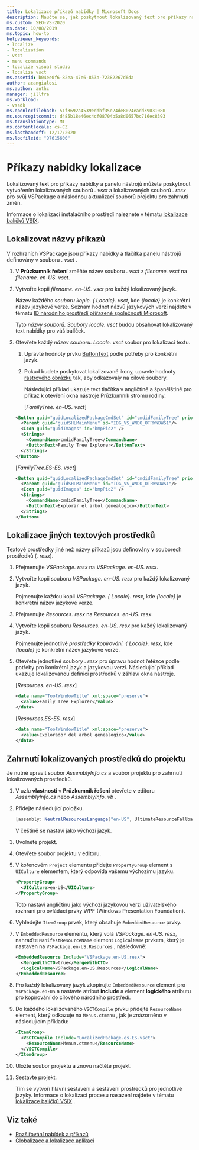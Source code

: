 ```yaml
---
title: Lokalizace příkazů nabídky | Microsoft Docs
description: Naučte se, jak poskytnout lokalizovaný text pro příkazy nabídek a panelů nástrojů vytvořením lokalizovaných souborů. vsct a lokalizovaných souborů. resx pro VSPackage.
ms.custom: SEO-VS-2020
ms.date: 10/08/2019
ms.topic: how-to
helpviewer_keywords:
- localize
- localization
- vsct
- menu commands
- localize visual studio
- localize vsct
ms.assetid: b04ee0f6-82ea-47e6-853a-72382267d6da
author: acangialosi
ms.author: anthc
manager: jillfra
ms.workload:
- vssdk
ms.openlocfilehash: 51f3692a4539eddbf35e24de8024eadd39031080
ms.sourcegitcommit: d485b18e46ec4cf08704b5a8d0657bc716ec8393
ms.translationtype: MT
ms.contentlocale: cs-CZ
ms.lasthandoff: 12/17/2020
ms.locfileid: "97615600"
---
```

# <a name="localize-menu-commands"></a>Příkazy nabídky lokalizace

Lokalizovaný text pro příkazy nabídky a panelu nástrojů můžete poskytnout vytvořením lokalizovaných souborů *. vsct* a lokalizovaných souborů *. resx* pro svůj VSPackage a následnou aktualizací souborů projektu pro zahrnutí změn.

Informace o lokalizaci instalačního prostředí naleznete v tématu [lokalizace balíčků VSIX](../extensibility/localizing-vsix-packages.md).

## <a name="localize-command-names"></a>Lokalizovat názvy příkazů

V rozhraních VSPackage jsou příkazy nabídky a tlačítka panelu nástrojů definovány v souboru *. vsct* .

1. V **Průzkumník řešení** změňte název souboru *. vsct* z *filename. vsct* na *filename. en-US. vsct*.

2. Vytvořte kopii *filename. en-US. vsct* pro každý lokalizovaný jazyk.

    Název každého *souboru kopie. { Locale}. vsct*, kde *{locale}* je konkrétní název jazykové verze. Seznam hodnot názvů jazykových verzí najdete v tématu [ID národního prostředí přiřazené společností Microsoft](/windows/uwp/publish/supported-languages).

    Tyto *názvy souborů. Soubory locale. vsct* budou obsahovat lokalizovaný text nabídky pro váš balíček.

3. Otevřete každý *název souboru. Locale. vsct* soubor pro lokalizaci textu.

   1. Upravte hodnoty prvku [ButtonText](../extensibility/buttontext-element.md) podle potřeby pro konkrétní jazyk.

   2. Pokud budete poskytovat lokalizované ikony, upravte hodnoty [rastrového obrázku](../extensibility/bitmap-element.md) tak, aby odkazovaly na cílové soubory.

      Následující příklad ukazuje text tlačítka v angličtině a španělštině pro příkaz k otevření okna nástroje Průzkumník stromu rodiny.

      [*FamilyTree. en-US. vsct*]

   ```xml
   <Button guid="guidLocalizedPackageCmdSet" id="cmdidFamilyTree" priority="0x0100" type="Button">
     <Parent guid="guidSHLMainMenu" id="IDG_VS_WNDO_OTRWNDWS1"/>
     <Icon guid="guidImages" id="bmpPic2" />
     <Strings>
       <CommandName>cmdidFamilyTree</CommandName>
       <ButtonText>Family Tree Explorer</ButtonText>
     </Strings>
   </Button>
   ```

    [*FamilyTree.ES-ES. vsct*]

   ```xml
   <Button guid="guidLocalizedPackageCmdSet" id="cmdidFamilyTree" priority="0x0100" type="Button">
     <Parent guid="guidSHLMainMenu" id="IDG_VS_WNDO_OTRWNDWS1"/>
     <Icon guid="guidImages" id="bmpPic2" />
     <Strings>
       <CommandName>cmdidFamilyTree</CommandName>
       <ButtonText>Explorar el arbol genealogico</ButtonText>
     </Strings>
   </Button>
   ```

## <a name="localize-other-text-resources"></a>Lokalizace jiných textových prostředků

Textové prostředky jiné než názvy příkazů jsou definovány v souborech prostředků (*. resx*).

1. Přejmenujte *VSPackage. resx* na *VSPackage. en-US. resx*.

2. Vytvořte kopii souboru *VSPackage. en-US. resx* pro každý lokalizovaný jazyk.

     Pojmenujte každou kopii *VSPackage. { Locale}. resx*, kde *{locale}* je konkrétní název jazykové verze.

3. Přejmenujte *Resources. resx* na *Resources. en-US. resx*.

4. Vytvořte kopii souboru *Resources. en-US. resx* pro každý lokalizovaný jazyk.

     Pojmenujte jednotlivé *prostředky kopírování. { Locale}. resx*, kde *{locale}* je konkrétní název jazykové verze.

5. Otevřete jednotlivé soubory *. resx* pro úpravu hodnot řetězce podle potřeby pro konkrétní jazyk a jazykovou verzi. Následující příklad ukazuje lokalizovanou definici prostředků v záhlaví okna nástroje.

     [*Resources. en-US. resx*]

    ```xml
    <data name="ToolWindowTitle" xml:space="preserve">
      <value>Family Tree Explorer</value>
    </data>
    ```

     [*Resources.ES-ES. resx*]

    ```xml
    <data name="ToolWindowTitle" xml:space="preserve">
      <value>Explorador del arbol genealogico</value>
    </data>
    ```

## <a name="incorporate-localized-resources-into-the-project"></a>Zahrnutí lokalizovaných prostředků do projektu

Je nutné upravit soubor *AssemblyInfo.cs* a soubor projektu pro zahrnutí lokalizovaných prostředků.

1. V uzlu **vlastnosti** v **Průzkumník řešení** otevřete v editoru *AssemblyInfo.cs* nebo *AssemblyInfo. vb* .

2. Přidejte následující položku.

    ```csharp
    [assembly: NeutralResourcesLanguage("en-US", UltimateResourceFallbackLocation.Satellite)]
    ```

     V češtině se nastaví jako výchozí jazyk.

3. Uvolněte projekt.

4. Otevřete soubor projektu v editoru.

5. V kořenovém `Project` elementu přidejte `PropertyGroup` element s `UICulture` elementem, který odpovídá vašemu výchozímu jazyku.

    ```xml
    <PropertyGroup>
      <UICulture>en-US</UICulture>
    </PropertyGroup>
    ```

     Toto nastaví angličtinu jako výchozí jazykovou verzi uživatelského rozhraní pro ovládací prvky WPF (Windows Presentation Foundation).

6. Vyhledejte `ItemGroup` prvek, který obsahuje `EmbeddedResource` prvky.

7. V `EmbeddedResource` elementu, který volá *VSPackage. en-US. resx*, nahraďte `ManifestResourceName` element `LogicalName` prvkem, který je nastaven na `VSPackage.en-US.Resources` , následovně:

    ```xml
    <EmbeddedResource Include="VSPackage.en-US.resx">
      <MergeWithCTO>true</MergeWithCTO>
      <LogicalName>VSPackage.en-US.Resources</LogicalName>
    </EmbeddedResource>
    ```

8. Pro každý lokalizovaný jazyk zkopírujte  `EmbeddedResource` element pro `VsPackage.en-US` a nastavte atribut **include** a element **logického** atributu pro kopírování do cílového národního prostředí.

9. Do každého lokalizovaného `VSCTCompile` prvku přidejte `ResourceName` element, který odkazuje na `Menus.ctmenu` , jak je znázorněno v následujícím příkladu:

    ```xml
    <ItemGroup>
      <VSCTCompile Include="LocalizedPackage.es-ES.vsct">
        <ResourceName>Menus.ctmenu</ResourceName>
      </VSCTCompile>
    </ItemGroup>
    ```

10. Uložte soubor projektu a znovu načtěte projekt.

11. Sestavte projekt.

     Tím se vytvoří hlavní sestavení a sestavení prostředků pro jednotlivé jazyky. Informace o lokalizaci procesu nasazení najdete v tématu [lokalizace balíčků VSIX](../extensibility/localizing-vsix-packages.md) .

## <a name="see-also"></a>Viz také

- [Rozšiřování nabídek a příkazů](../extensibility/extending-menus-and-commands.md)
- [Globalizace a lokalizace aplikací](../ide/globalizing-and-localizing-applications.md)

